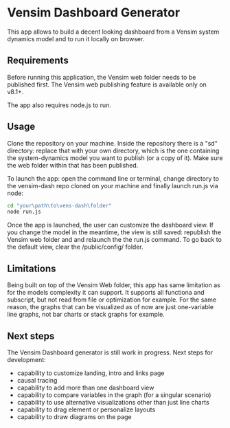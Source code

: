 # Vensim Dashboard Generator

This app allows to build a decent looking dashboard from a Vensim system dynamics model and to run it locally on browser.

## Requirements

Before running this application, the Vensim web folder needs to be published first. The Vensim web publishing feature is available only on  v8.1+. 

The app also requires node.js to run.

## Usage

Clone the repository on your machine. Inside the repository there is a "sd" directory: replace that with your own directory, which is the one containing the system-dynamics model you want to publish (or a copy of it). Make sure the web folder within that has been published.

To launch the app: open the command line or terminal, change directory to the vensim-dash repo cloned on your machine and finally launch run.js via node:

```bash
cd "your\path\to\vens-dash\folder"
node run.js
```

Once the app is launched, the user can customize the dashboard view. If you change the model in the meantime, the view is still saved: republish the Vensim web folder and and relaunch the the run.js command. To go back to the default view, clear the /public/config/ folder.

## Limitations

Being built on top of the Vensim Web folder, this app has same limitation as for the models complexity it can support. It supports all functiona and subscript, but not read from file or optimization for example. For the same reason, the graphs that can be visualized as of now are just one-variable line graphs, not bar charts or stack graphs for example.

## Next steps
The Vensim Dashboard generator is still work in progress. Next steps for development:
* capability to customize landing, intro and links page
* causal tracing
* capability to add more than one dashboard view
* capability to compare variables in the graph (for a singular scenario)
* capability to use alternative visualizations other than just line charts
* capability to drag element or personalize layouts
* capability to draw diagrams on the page
